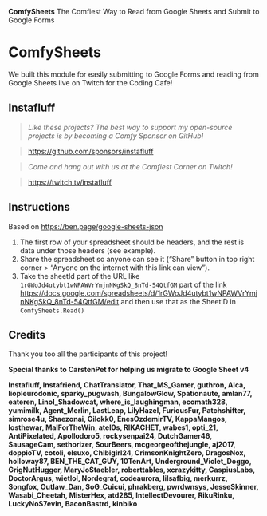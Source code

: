 **ComfySheets**
The Comfiest Way to Read from Google Sheets and Submit to Google Forms

# ComfySheets
We built this module for easily submitting to Google Forms and reading from Google Sheets live on Twitch for the Coding Cafe!

## Instafluff ##
> *Like these projects? The best way to support my open-source projects is by becoming a Comfy Sponsor on GitHub!*

> https://github.com/sponsors/instafluff

> *Come and hang out with us at the Comfiest Corner on Twitch!*

> https://twitch.tv/instafluff

## Instructions ##

Based on https://ben.page/google-sheets-json

1. The first row of your spreadsheet should be headers, and the rest is data under those headers (see example).
2. Share the spreadsheet so anyone can see it (“Share” button in top right corner > “Anyone on the internet with this link can view”).
3. Take the sheetId part of the URL like `1rGWoJd4utybt1wNPAWVrYmjnNKgSkQ_8nTd-54QtfGM` part of the link https://docs.google.com/spreadsheets/d/1rGWoJd4utybt1wNPAWVrYmjnNKgSkQ_8nTd-54QtfGM/edit and then use that as the SheetID in `ComfySheets.Read()`


## Credits ##
Thank you too all the participants of this project!

**Special thanks to CarstenPet for helping us migrate to Google Sheet v4**

**Instafluff, Instafriend, ChatTranslator, That_MS_Gamer, guthron, Alca, liopleurodonic, sparky_pugwash, BungalowGlow, Spationaute, amlan77, eateren, Linol_Shadowcat, where_is_laughingman, ecomath328, yumimilk, Agent_Merlin, LastLeap, LilyHazel, FuriousFur, Patchshifter, simrose4u, Shaezonai, Gilokk0, EnesOzdemirTV, KappaMangos, losthewar, MalForTheWin, atel0s, RIKACHET, wabes1, opti_21, AntiPixelated, Apollodoro5, rockysenpai24, DutchGamer46, SausageCam, sethorizer, SourBeers, mcgeorgeofthejungle, aj2017, doppioTV, cotoli, elsuxo, Chibigirl24, CrimsonKnightZero, DragosNox, holloway87, BEN_THE_CAT_GUY, 10TenArt, Underground_Violet_Doggo, GrigNutHugger, MaryJoStaebler, roberttables, xcrazykitty, CaspiusLabs, DoctorArgus, wietlol, Nordegraf, codeaurora, lilsafbig, merkurrz, Songfox, Outlaw_Dan, SoG_Cuicui, phrakberg, pwrdwnsys, JesseSkinner, Wasabi_Cheetah, MisterHex, atd285, IntellectDevourer, RikuRinku, LuckyNoS7evin, BaconBastrd, kinbiko**
